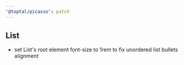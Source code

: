 ```yaml
---
'@toptal/picasso': patch
---
```


## List 

- set List's root element font-size to 1rem to fix unordered list bullets alignment
